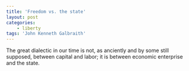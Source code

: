 ```yaml
---
title: 'Freedom vs. the state'
layout: post
categories:
    - liberty
tags: 'John Kenneth Galbraith'
---
```


The great dialectic in our time is not, as anciently and by some still supposed, between capital and labor; it is between economic enterprise and the state.
